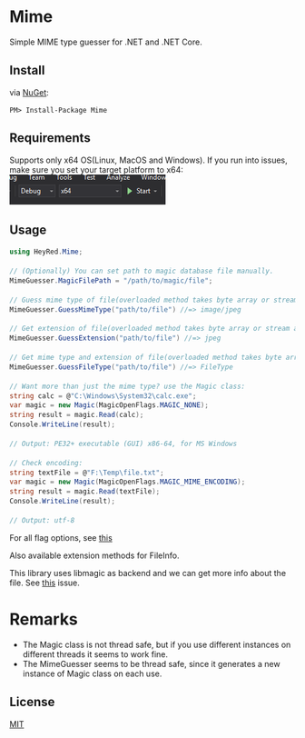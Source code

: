 # Mime
Simple MIME type guesser for .NET and .NET Core.

## Install
via [NuGet](https://www.nuget.org/packages/Mime):
```
PM> Install-Package Mime
```

## Requirements
Supports only x64 OS(Linux, MacOS and Windows).
If you run into issues, make sure you set your target platform to x64:
![x64.png](/x64.png)

## Usage
```C#
using HeyRed.Mime;

// (Optionally) You can set path to magic database file manually.
MimeGuesser.MagicFilePath = "/path/to/magic/file";

// Guess mime type of file(overloaded method takes byte array or stream as arg.)
MimeGuesser.GuessMimeType("path/to/file") //=> image/jpeg

// Get extension of file(overloaded method takes byte array or stream as arg.)
MimeGuesser.GuessExtension("path/to/file") //=> jpeg

// Get mime type and extension of file(overloaded method takes byte array or stream as arg.)
MimeGuesser.GuessFileType("path/to/file") //=> FileType

// Want more than just the mime type? use the Magic class:
string calc = @"C:\Windows\System32\calc.exe";
var magic = new Magic(MagicOpenFlags.MAGIC_NONE);
string result = magic.Read(calc);
Console.WriteLine(result);

// Output: PE32+ executable (GUI) x86-64, for MS Windows

// Check encoding:
string textFile = @"F:\Temp\file.txt";
var magic = new Magic(MagicOpenFlags.MAGIC_MIME_ENCODING);
string result = magic.Read(textFile);
Console.WriteLine(result);

// Output: utf-8
```
For all flag options, see [this](src/Mime/MagicOpenFlags.cs)

Also available extension methods for FileInfo.

This library uses libmagic as backend and we can get more info about the file. See [this](https://github.com/hey-red/Mime/issues/16#issuecomment-306721390) issue.

# Remarks
- The Magic class is not thread safe, but if you use different instances on different threads it seems to work fine.
- The MimeGuesser seems to be thread safe, since it generates a new instance of Magic class on each use.

## License
[MIT](LICENSE)
